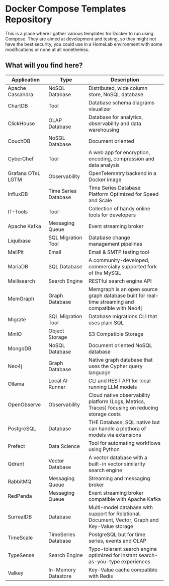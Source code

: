 # Docker Compose Templates Repository

This is a place where I gather various templates for Docker to run using Compose. They are aimed at development and testing, so they might not have the best security, you could use in a HomeLab environment with some modifications or none at all nonetheless.

## What will you find here?

Application       | Type                 | Description
------------------|----------------------|-----------------------------------------------------------------------------------------------
Apache Cassandra  | NoSQL Database       | Distributed, wide column store, NoSQL database
ChartDB           | Tool                 | Database schema diagrams visualizer
ClickHouse        | OLAP Database        | Database for analytics, observability and data warehousing
CouchDB           | NoSQL Database       | Document oriented
CyberChef         | Tool                 | A web app for encryption, encoding, compression and data analysis
Grafana OTeL LGTM | Observability        | OpenTelemetry backend in a Docker image
InfluxDB          | Time Series Database | Time Series Database Platform Optimized for Speed and Scale
IT-Tools          | Tool                 | Collection of handy online tools for developers
Apache Kafka      | Messaging Queue      | Event streaming broker
Liquibase         | SQL Migration Tool   | Database change management pipelines
MailPit           | Email                | Email & SMTP testing tool
MariaDB           | SQL Database         | A community-developed, commercially supported fork of the MySQL
Meilisearch       | Search Engine        | RESTful search engine API
MemGraph          | Graph Database       | Memgraph is an open source graph database built for real-time streaming and compatible with Neo4j
Migrate           | SQL Migration Tool   | Database migrations CLI that uses plain SQL
MinIO             | Object Storage       | S3 Compatible Storage
MongoDB           | NoSQL Database       | Document oriented NoSQL database
Neo4j             | Graph Database       | Native graph database that uses the Cypher query language
Ollama            | Local AI Runner      | CLI and REST API for local running LLM models
OpenObserve       | Observability        | Cloud native observability platform (Logs, Metrics, Traces) focusing on reducing storage costs
PostgreSQL        | Database             | THE Database, SQL native but can handle a plethora of models via extensions
Prefect           | Data Science         | Tool for automating workflows using Python
Qdrant            | Vector Database      | A vector database with a built-in vector similarity search engine
RabbitMQ          | Messaging Queue      | Streaming and messaging broker
RedPanda          | Messaging Queue      | Event streaming broker compatible with Apache Kafka
SurrealDB         | Database             | Multi-model database with support for Relational, Document, Vector, Graph and Key-Value storage
TimeScale         | TimeSeries Database  | PostgreSQL but for time series, events and OLAP
TypeSense         | Search Engine        | Typo-tolerant search engine optimized for instant search-as-you-type experiences
Valkey            | In-Memory Datastore  | Key-Value cache compatible with Redis

